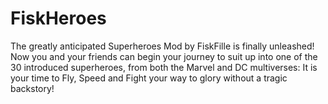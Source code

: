 # FiskHeroes
The greatly anticipated Superheroes Mod by FiskFille is finally unleashed! Now you and your friends can begin your journey to suit up into one of the 30 introduced superheroes, from both the Marvel and DC multiverses: It is your time to Fly, Speed and Fight your way to glory without a tragic backstory!
